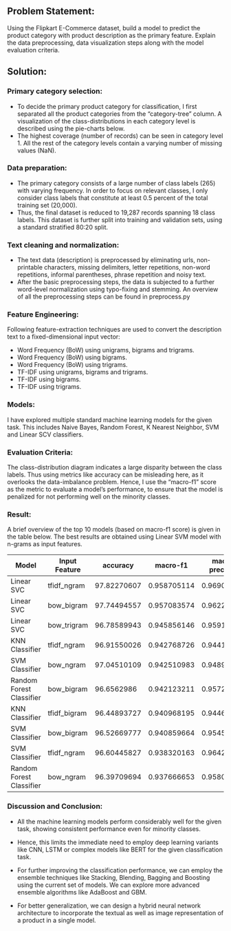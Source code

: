 ## Problem Statement:

Using the Flipkart E-Commerce dataset, build a model to predict the product category with product description as the primary feature. Explain the data preprocessing, data visualization steps along with the model evaluation criteria. 

## Solution:
 

### Primary category selection:

- To decide the primary product category for classification, I first separated all the product categories from the “category-tree” column. A visualization of the class-distributions in each category level is described using the pie-charts below. 
- The highest coverage (number of records) can be seen in category level 1.  All the rest of the category levels contain a varying number of missing values (NaN).



### Data preparation:

- The primary category consists of a large number of class labels (265) with varying frequency. 
In order to focus on relevant classes, I only consider class labels that constitute at least 0.5 percent of the total training set (20,000). 
- Thus, the final dataset is reduced to 19,287 records spanning 18 class labels. 
This dataset is further split into training and validation sets, using a standard stratified 80:20 split. 

### Text cleaning and normalization:

- The text data (description) is preprocessed by eliminating urls, non-printable characters, missing delimiters, letter repetitions, non-word repetitions, informal parentheses, phrase repetition and noisy text.
- After the basic preprocessing steps, the data is subjected to a further word-level normalization using typo-fixing and stemming. 
An overview of all the preprocessing steps can be found in preprocess.py

### Feature Engineering:

Following feature-extraction techniques are used to convert the description text to a fixed-dimensional input vector:

- Word Frequency (BoW) using unigrams, bigrams and trigrams. 
- Word Frequency (BoW) using bigrams.
- Word Frequency (BoW) using trigrams. 
- TF-IDF using unigrams, bigrams and trigrams. 
- TF-IDF using bigrams.
- TF-IDF using trigrams. 


### Models:

I have explored multiple standard machine learning models for the given task. This includes Naive Bayes, Random Forest, K Nearest Neighbor, SVM and Linear SCV classifiers. 

### Evaluation Criteria:

The class-distribution diagram indicates a large disparity between the class labels. Thus using metrics like accuracy can be misleading here, as it overlooks the data-imbalance problem. Hence, I use the “macro-f1” score as the metric to evaluate a model’s performance, to ensure that the model is penalized for not performing well on the minority classes. 


### Result:

A brief overview of the top 10 models (based on macro-f1 score) is given in the table below. 
The best results are obtained using Linear SVM model with n-grams as input features. 

| Model                    | Input Feature | accuracy    | macro-f1    | macro-precision | macro-recall | weighted-f1 | weighted-precision | weighted-recall |
|--------------------------|---------------|-------------|-------------|-----------------|--------------|-------------|--------------------|-----------------|
| Linear SVC               | tfidf_ngram   | 97.82270607 | 0.958705114 | 0.969025295     | 0.949900225  | 0.977997811 | 0.978329609        | 0.978227061     |
| Linear SVC               | bow_bigram    | 97.74494557 | 0.957083574 | 0.962276837     | 0.952640219  | 0.977227599 | 0.977346629        | 0.977449456     |
| Linear SVC               | bow_trigram   | 96.78589943 | 0.945856146 | 0.959168167     | 0.935118328  | 0.967379315 | 0.968175178        | 0.967858994     |
| KNN Classifier           | tfidf_ngram   | 96.91550026 | 0.942768726 | 0.944196273     | 0.94215568   | 0.968954882 | 0.969089297        | 0.969155003     |
| SVM Classifier           | bow_ngram     | 97.04510109 | 0.942510983 | 0.948931997     | 0.93741427   | 0.970213287 | 0.970545628        | 0.970451011     |
| Random Forest Classifier | bow_bigram    | 96.6562986  | 0.942123211 | 0.957264745     | 0.930930284  | 0.965751805 | 0.967065149        | 0.966562986     |
| KNN Classifier           | tfidf_bigram  | 96.44893727 | 0.940968195 | 0.944647358     | 0.937896408  | 0.964330975 | 0.964529407        | 0.964489373     |
| SVM Classifier           | bow_bigram    | 96.52669777 | 0.940859664 | 0.954512726     | 0.928566046  | 0.964890014 | 0.965349642        | 0.965266978     |
| SVM Classifier           | tfidf_ngram   | 96.60445827 | 0.938320163 | 0.964201242     | 0.917127838  | 0.96538514  | 0.966747161        | 0.966044583     |
| Random Forest Classifier | bow_ngram     | 96.39709694 | 0.937666653 | 0.958027051     | 0.921570304  | 0.963081731 | 0.964691526        | 0.963970969     |




### Discussion and Conclusion:


- All the machine learning models perform considerably well for the given task, showing consistent performance even for minority classes. 

- Hence, this limits the immediate need to employ deep learning variants like CNN, LSTM or complex models like BERT for the given classification task. 

- For further improving the classification performance, we can employ the ensemble techniques like Stacking, Blending, Bagging and Boosting using the current set of models. 
We can explore more advanced ensemble algorithms like AdaBoost and GBM. 

- For better generalization, we can design a hybrid neural network architecture to incorporate the textual as well as image representation of a product in a single model. 




